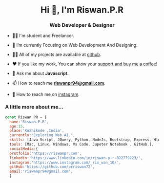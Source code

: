 <h1 align="center">Hi 👋, I'm Riswan.P.R</h1><h3 align="center">Web Developer & Designer</h3>
	

- 👨‍💻 I'm student and Freelancer.

- 🌱 I’m currently Focusing on Web Development And Designing.

- 👨‍💻 All of my projects are available at [github](https://github.com/prriswan72?tab=repositories).

- ❤️ If  you like my work, You can show your [support and buy me a coffee!](https://www.buymeacoffee.com/riswanpr)

- 💬 Ask me about **Javascript**.

- 📫 How to reach me **riswanpr94@gmail.com**.

- 📲 How to reach me on [instagram](https://www.instagram.com/_rix_wan_10/).






### A little more about me...  

```javascript
const Riswan PR = {
  name:'Riswan.P.R',
  age:15,
  place:'Kozhikode ,India',
  currently:"Exploring Web AI.",
  skills: [Java Script, JQuery, Python, NodeJs, Bootstrap, Express, Html5, Css3, TailwindCss],
  tools: [Mac, Linux, Windows, Vs Code, Jupeter Notebook , GitHub,],
  socialMedia:{
  protfolio:'https://riswanpr.com',
  linkedin:'https://www.linkedin.com/in/riswan-p-r-822779223/',
  instagram:'https://www.instagram.com/_rix_wan_10/',
  gitHub:'https://github.com/prriswan72',
  email:'riswanpr94@gmail.com',
  }

```






	

	

